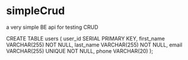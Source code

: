 # simpleCrud
a very simple BE api for testing CRUD

CREATE TABLE users (
    user_id SERIAL PRIMARY KEY,
    first_name VARCHAR(255) NOT NULL,
    last_name VARCHAR(255) NOT NULL,
    email VARCHAR(255) UNIQUE NOT NULL,
    phone VARCHAR(20)
);
